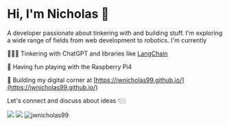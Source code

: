 <h1>Hi, I'm Nicholas 🍵</h1>
<p>A  developer passionate about tinkering with and building stuff. I'm exploring a wide range of fields from web development to robotics. I'm currently </p>

👨🏽‍💻 Tinkering with ChatGPT and libraries like [LangChain](https://github.com/hwchase17/langchain)

🔭 Having fun playing with the Raspberry Pi4

🌌 Building my digital corner at [https://jwnicholas99.github.io/](https://jwnicholas99.github.io/)


<p>Let's connect and discuss about ideas 👇🏼</p>

[<img src="https://img.shields.io/badge/linkedin-%230077B5.svg?&style=for-the-badge&logo=linkedin&logoColor=white" />](https://linkedin.com/in/jwnicholas99) [<img src ="https://img.shields.io/badge/portfolio-web-%23.svg?&style=for-the-badge&logo=&logoColor=white%22">](https://jwnicholas99.github.io/)
<img src="https://komarev.com/ghpvc/?username=jwnicholas99" alt="jwnicholas99" />
